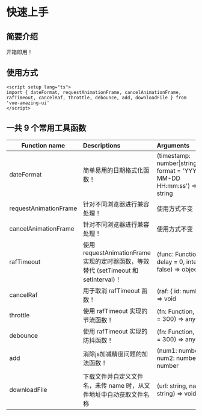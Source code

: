 # 快速上手

## 简要介绍

开箱即用！

## 使用方式

```vue
<script setup lang="ts">
import { dateFormat, requestAnimationFrame, cancelAnimationFrame, rafTimeout, cancelRaf, throttle, debounce, add, downloadFile } from 'vue-amazing-ui'
</script>
```

## 一共 9 个常用工具函数

Function name | Descriptions | Arguments
--- | :--- | :---
dateFormat | 简单易用的日期格式化函数！ | (timestamp: number&#124;string&#124;Date, format = 'YYYY-MM-DD HH:mm:ss') => string
requestAnimationFrame | 针对不同浏览器进行兼容处理！ | 使用方式不变
cancelAnimationFrame | 针对不同浏览器进行兼容处理！ | 使用方式不变
rafTimeout | 使用 requestAnimationFrame 实现的定时器函数，等效替代 (setTimeout 和 setInterval)！ | (func: Function, delay = 0, interval = false) => object
cancelRaf | 用于取消 rafTimeout 函数！ | (raf: { id: number }) => void
throttle | 使用 rafTimeout 实现的节流函数！ | (fn: Function, delay = 300) => any
debounce | 使用 rafTimeout 实现的防抖函数！ | (fn: Function, delay = 300) => any
add | 消除js加减精度问题的加法函数！ | (num1: number, num2: number) => number
downloadFile | 下载文件并自定义文件名，未传 name 时，从文件地址中自动获取文件名称 | (url: string, name: string) => void
